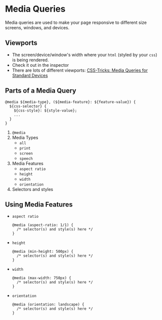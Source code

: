 # Media Queries
Media queries are used to make your page responsive to different size screens, windows, and devices.
## Viewports
* The screen/device/window's width where your `html` (styled by your `css`) is being rendered.
* Check it out in the inspector
* There are lots of different viewports: [CSS-Tricks: Media Queries for Standard Devices](https://css-tricks.com/snippets/css/media-queries-for-standard-devices/)


## Parts of a Media Query
```
@media ${media-type}, (${media-feature}: ${feature-value}) {
  ${css-selector} {
    ${css-style}: ${style-value};
    ...
  }
}
```
1. `@media`
2. Media Types
    * `all`
    * `print`
    * `screen`
    * `speech`
3. Media Features
    * `aspect ratio`
    * `height`
    * `width`
    * `orientation`
4. Selectors and styles



## Using Media Features
* `aspect ratio`
    ```
    @media (aspect-ratio: 1/1) { 
      /* selector(s) and style(s) here */ 
    }
    ```
* `height`
    ```
    @media (min-height: 500px) { 
      /* selector(s) and style(s) here */ 
    }
    ```
* `width`
    ```
    @media (max-width: 750px) { 
      /* selector(s) and style(s) here */ 
    }
    ```
* `orientation`
    ``` 
    @media (orientation: landscape) { 
      /* selector(s) and style(s) here */ 
    }
    ```